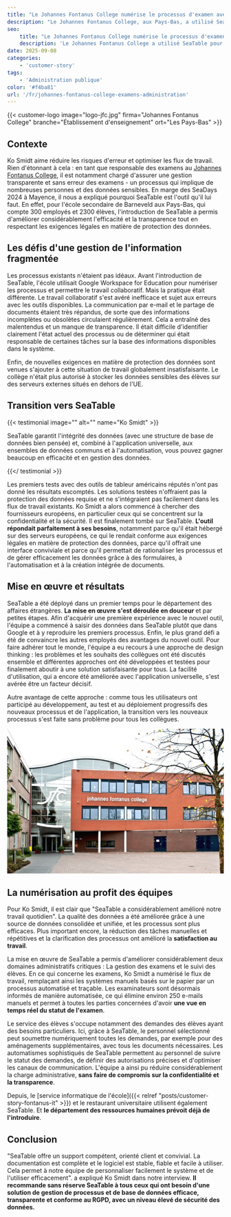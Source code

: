 ```yaml
---
title: "Le Johannes Fontanus College numérise le processus d'examen avec SeaTable"
description: "Le Johannes Fontanus College, aux Pays-Bas, a utilisé SeaTable pour numériser la gestion de ses examens et se conformer aux exigences du gouvernement en matière de confidentialité. Ko Smidt, responsable des examens, a expliqué comment le collège a adopté SeaTable et ce qu'il en a retiré."
seo:
    title: "Le Johannes Fontanus College numérise le processus d'examen"
    description: 'Le Johannes Fontanus College a utilisé SeaTable pour numériser avec succès la gestion de ses examens. Ko Smidt, responsable des examens, a fait part de son expérience.'
date: 2025-09-08
categories:
    - 'customer-story'
tags:
    - 'Administration publique'
color: '#f4ba81'
url: '/fr/johannes-fontanus-college-examens-administration'
---
```


{{< customer-logo image="logo-jfc.jpg" firma="Johannes Fontanus College" branche="Établissement d'enseignement" ort="Les Pays-Bas" >}}

## Contexte
Ko Smidt aime réduire les risques d'erreur et optimiser les flux de travail. Rien d'étonnant à cela : en tant que responsable des examens au [Johannes Fontanus College](https://www.jfc.nl/), il est notamment chargé d'assurer une gestion transparente et sans erreur des examens - un processus qui implique de nombreuses personnes et des données sensibles. En marge des SeaDays 2024 à Mayence, il nous a expliqué pourquoi SeaTable est l'outil qu'il lui faut. En effet, pour l'école secondaire de Barneveld aux Pays-Bas, qui compte 300 employés et 2300 élèves, l'introduction de SeaTable a permis d'améliorer considérablement l'efficacité et la transparence tout en respectant les exigences légales en matière de protection des données.

## Les défis d'une gestion de l'information fragmentée
Les processus existants n'étaient pas idéaux. Avant l'introduction de SeaTable, l'école utilisait Google Workspace for Education pour numériser les processus et permettre le travail collaboratif. Mais la pratique était différente. Le travail collaboratif s'est avéré inefficace et sujet aux erreurs avec les outils disponibles. La communication par e-mail et le partage de documents étaient très répandus, de sorte que des informations incomplètes ou obsolètes circulaient régulièrement. Cela a entraîné des malentendus et un manque de transparence. Il était difficile d'identifier clairement l'état actuel des processus ou de déterminer qui était responsable de certaines tâches sur la base des informations disponibles dans le système.

Enfin, de nouvelles exigences en matière de protection des données sont venues s'ajouter à cette situation de travail globalement insatisfaisante. Le collège n'était plus autorisé à stocker les données sensibles des élèves sur des serveurs externes situés en dehors de l'UE.

## Transition vers SeaTable

{{< testimonial image="" alt="" name="Ko Smidt" >}}

SeaTable garantit l'intégrité des données (avec une structure de base de données bien pensée) et, combiné à l'application universelle, aux ensembles de données communs et à l'automatisation, vous pouvez gagner beaucoup en efficacité et en gestion des données.

{{</ testimonial >}}

Les premiers tests avec des outils de tableur américains réputés n'ont pas donné les résultats escomptés. Les solutions testées n'offraient pas la protection des données requise et ne s'intégraient pas facilement dans les flux de travail existants. Ko Smidt a alors commencé à chercher des fournisseurs européens, en particulier ceux qui se concentrent sur la confidentialité et la sécurité. Il est finalement tombé sur SeaTable. **L'outil répondait parfaitement à ses besoins**, notamment parce qu'il était hébergé sur des serveurs européens, ce qui le rendait conforme aux exigences légales en matière de protection des données, parce qu'il offrait une interface conviviale et parce qu'il permettait de rationaliser les processus et de gérer efficacement les données grâce à des formulaires, à l'automatisation et à la création intégrée de documents.

## Mise en œuvre et résultats
SeaTable a été déployé dans un premier temps pour le département des affaires étrangères. **La mise en œuvre s'est déroulée en douceur** et par petites étapes. Afin d'acquérir une première expérience avec le nouvel outil, l'équipe a commencé à saisir des données dans SeaTable plutôt que dans Google et à y reproduire les premiers processus. Enfin, le plus grand défi a été de convaincre les autres employés des avantages du nouvel outil. Pour faire adhérer tout le monde, l'équipe a eu recours à une approche de design thinking : les problèmes et les souhaits des collègues ont été discutés ensemble et différentes approches ont été développées et testées pour finalement aboutir à une solution satisfaisante pour tous. La facilité d'utilisation, qui a encore été améliorée avec l'application universelle, s'est avérée être un facteur décisif.

Autre avantage de cette approche : comme tous les utilisateurs ont participé au développement, au test et au déploiement progressifs des nouveaux processus et de l'application, la transition vers les nouveaux processus s'est faite sans problème pour tous les collègues.

![Johannes Fontanus College](img_johannes_fontanus_1.png)

## La numérisation au profit des équipes
Pour Ko Smidt, il est clair que "SeaTable a considérablement amélioré notre travail quotidien". La qualité des données a été améliorée grâce à une source de données consolidée et unifiée, et les processus sont plus efficaces. Plus important encore, la réduction des tâches manuelles et répétitives et la clarification des processus ont amélioré la **satisfaction au travail**.

La mise en œuvre de SeaTable a permis d'améliorer considérablement deux domaines administratifs critiques : La gestion des examens et le suivi des élèves. En ce qui concerne les examens, Ko Smidt a numérisé le flux de travail, remplaçant ainsi les systèmes manuels basés sur le papier par un processus automatisé et traçable. Les examinateurs sont désormais informés de manière automatisée, ce qui élimine environ 250 e-mails manuels et permet à toutes les parties concernées d'avoir **une vue en temps réel du statut de l'examen**.

Le service des élèves s'occupe notamment des demandes des élèves ayant des besoins particuliers. Ici, grâce à SeaTable, le personnel sélectionné peut soumettre numériquement toutes les demandes, par exemple pour des aménagements supplémentaires, avec tous les documents nécessaires. Les automatismes sophistiqués de SeaTable permettent au personnel de suivre le statut des demandes, de définir des autorisations précises et d'optimiser les canaux de communication. L'équipe a ainsi pu réduire considérablement la charge administrative, **sans faire de compromis sur la confidentialité et la transparence**.

Depuis, le [service informatique de l'école]({{< relref "posts/customer-story-fontanus-it" >}}) et le restaurant universitaire utilisent également SeaTable. Et **le département des ressources humaines prévoit déjà de l'introduire**.

## Conclusion
"SeaTable offre un support compétent, orienté client et convivial. La documentation est complète et le logiciel est stable, fiable et facile à utiliser. Cela permet à notre équipe de personnaliser facilement le système et de l'utiliser efficacement". a expliqué Ko Smidt dans notre interview. **Il recommande sans réserve SeaTable à tous ceux qui ont besoin d'une solution de gestion de processus et de base de données efficace, transparente et conforme au RGPD, avec un niveau élevé de sécurité des données.**